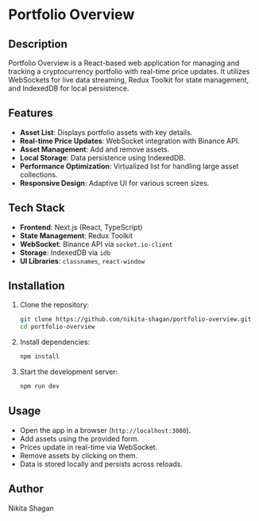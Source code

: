 # Portfolio Overview

## Description
Portfolio Overview is a React-based web application for managing and tracking a cryptocurrency portfolio with real-time price updates. It utilizes WebSockets for live data streaming, Redux Toolkit for state management, and IndexedDB for local persistence.

## Features
- **Asset List**: Displays portfolio assets with key details.
- **Real-time Price Updates**: WebSocket integration with Binance API.
- **Asset Management**: Add and remove assets.
- **Local Storage**: Data persistence using IndexedDB.
- **Performance Optimization**: Virtualized list for handling large asset collections.
- **Responsive Design**: Adaptive UI for various screen sizes.

## Tech Stack
- **Frontend**: Next.js (React, TypeScript)
- **State Management**: Redux Toolkit
- **WebSocket**: Binance API via `socket.io-client`
- **Storage**: IndexedDB via `idb`
- **UI Libraries**: `classnames`, `react-window`

## Installation
1. Clone the repository:
   ```sh
   git clone https://github.com/nikita-shagan/portfolio-overview.git
   cd portfolio-overview
   ```
2. Install dependencies:
   ```sh
   npm install
   ```
3. Start the development server:
   ```sh
   npm run dev
   ```

## Usage
- Open the app in a browser (`http://localhost:3000`).
- Add assets using the provided form.
- Prices update in real-time via WebSocket.
- Remove assets by clicking on them.
- Data is stored locally and persists across reloads.

## Author
Nikita Shagan
